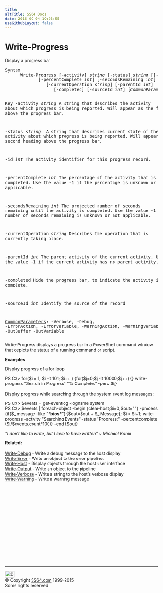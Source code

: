 ```yaml
---
title:
altTitle: SS64 Docs
date: 2016-09-04 19:26:55
useGithubLayout: false
---
```

<!-- #BeginLibraryItem "/Library/head_ps.lbi" --><!-- #EndLibraryItem --><h1>Write-Progress</h1> 
<p> Display a progress bar</p>
<pre>Syntax
      Write-Progress [-activity] <i>string</i> [-status] <i>string</i> [[-id] <i>int</i>]
             [-percentComplete <i>int</i>] [-secondsRemaining <i>int</i>]
                [-currentOperation <i>string</i>] [-parentId <i>int</i>]
                   [-completed] [-sourceId <i>int</i>] [<i>CommonParameters</i>]

Key
   -activity <i>string</i>
       A string that describes the activity about which progress is being reported.
       Will appear as the first heading above the progress bar.
        
   -status <i>string
</i>       A string that describes current state of the activity about which progress
       is being reported. Will appear as the second heading above the progress bar.
        
   -id <i>int</i>
       The activity identifier for this progress record.
        
   -percentComplete <i>int</i>
       The percentage of the activity that is completed.
       Use the value -1 if the percentage is unknown or not applicable.
        
   -secondsRemaining <i>int</i>
       The projected number of seconds remaining until the activity is completed.
       Use the value -1 if the number of seconds remaining is unknown or not applicable.
        
   -currentOperation <i>string</i>
       Describes the operation that is currently taking place.
        
   -parentId <i>int</i>
       The parent activity of the current activity. 
       Use the value -1 if the current activity has no parent activity.
        
   -completed 
       Hide the progress bar, to indicate the activity is complete.
        
   -sourceId <i>int</i>
       Identify the source of the record

   <a href="common.html">CommonParameters</a>:
       -Verbose, -Debug, -ErrorAction, -ErrorVariable, -WarningAction, -WarningVariable,
       -OutBuffer -OutVariable.</pre>
<p>
  Write-Progress  displays a progress bar in a PowerShell command window that depicts the status of
a running command or script.</p>
<p><b>Examples</b></p>
<p>Display progress of a for loop:</p>
<p><span class="code">PS C:\&gt; for($i = 1; $i -lt 101; $i++ ) 
    {for($j=0;$j -lt 10000;$j++) {} write-progress "Search in Progress" "% Complete:" -perc $i;}</span><br>
  <br>
  Display progress while searching through the system event log messages:</p>
<p class="code">PS C:\&gt; $events = get-eventlog -logname system<br>
PS C:\&gt; $events | foreach-object -begin {clear-host;$i=0;$out=""} 
    -process {if($_.message -like "<b>*bios*</b>") {$out=$out + $_.Message};
$i = $i+1; write-progress -activity "Searching Events" -status "Progress:" -percentcomplete ($i/$events.count*100)} 
-end {$out}</p>
<p class="quote"><i>“I don't like to write, but I love to have written” ~ Michael Kanin</i></p>
<p><b>Related:</b><br>
  <br>
  <a href="write-debug.html">Write-Debug</a> - Write a debug message to the host display<br>
<a href="write-error.html">Write-Error</a> - Write an object to the error pipeline.<br>
<a href="write-host.html">Write-Host</a> - Display objects through the host user interface<br>
<a href="write-output.html">Write-Output</a> - Write an object to the pipeline <a href="write-progress.html"><br>
</a><a href="write-verbose.html">
Write-Verbose</a> - Write a string to the host’s verbose display<br>
<a href="write-warning.html">Write-Warning</a> - Write a warning message</p><!-- #BeginLibraryItem "/Library/foot_ps.lbi" --><p>
<!-- PowerShell300 -->
<ins class="adsbygoogle" style="display:inline-block;width:300px;height:250px" data-ad-client="ca-pub-6140977852749469" data-ad-slot="6253539900"></ins>
<script>
(adsbygoogle = window.adsbygoogle || []).push({});
</script></p>
<hr>
<div id="bl" class="footer"><a href="write-progress.html#"><img src="../images/top.png" width="30" height="22" alt="Back to the Top"></a></div>
<div id="br" class="footer, tagline">© Copyright <a href="../index.html">SS64.com</a> 1999-2015<br>
Some rights reserved</div><!-- #EndLibraryItem -->

